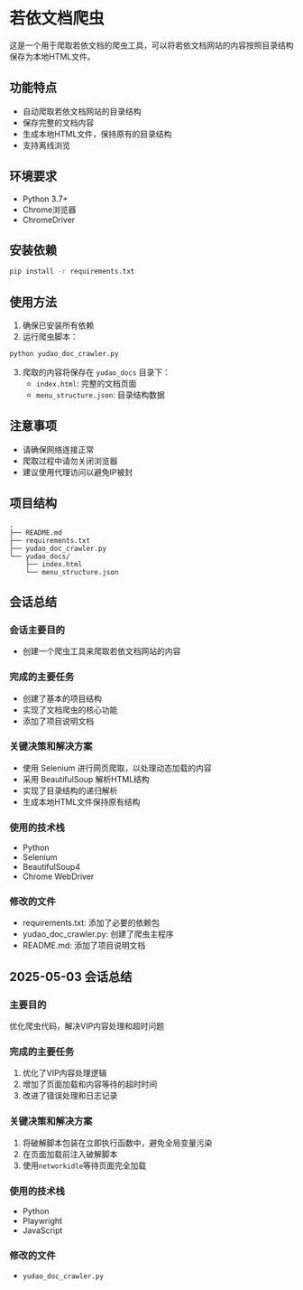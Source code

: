 # 若依文档爬虫

这是一个用于爬取若依文档的爬虫工具，可以将若依文档网站的内容按照目录结构保存为本地HTML文件。

## 功能特点

- 自动爬取若依文档网站的目录结构
- 保存完整的文档内容
- 生成本地HTML文件，保持原有的目录结构
- 支持离线浏览

## 环境要求

- Python 3.7+
- Chrome浏览器
- ChromeDriver

## 安装依赖

```bash
pip install -r requirements.txt
```

## 使用方法

1. 确保已安装所有依赖
2. 运行爬虫脚本：

```bash
python yudao_doc_crawler.py
```

3. 爬取的内容将保存在 `yudao_docs` 目录下：
   - `index.html`: 完整的文档页面
   - `menu_structure.json`: 目录结构数据

## 注意事项

- 请确保网络连接正常
- 爬取过程中请勿关闭浏览器
- 建议使用代理访问以避免IP被封

## 项目结构

```
.
├── README.md
├── requirements.txt
├── yudao_doc_crawler.py
└── yudao_docs/
    ├── index.html
    └── menu_structure.json
```

## 会话总结

### 会话主要目的
- 创建一个爬虫工具来爬取若依文档网站的内容

### 完成的主要任务
- 创建了基本的项目结构
- 实现了文档爬虫的核心功能
- 添加了项目说明文档

### 关键决策和解决方案
- 使用 Selenium 进行网页爬取，以处理动态加载的内容
- 采用 BeautifulSoup 解析HTML结构
- 实现了目录结构的递归解析
- 生成本地HTML文件保持原有结构

### 使用的技术栈
- Python
- Selenium
- BeautifulSoup4
- Chrome WebDriver

### 修改的文件
- requirements.txt: 添加了必要的依赖包
- yudao_doc_crawler.py: 创建了爬虫主程序
- README.md: 添加了项目说明文档

## 2025-05-03 会话总结

### 主要目的
优化爬虫代码，解决VIP内容处理和超时问题

### 完成的主要任务
1. 优化了VIP内容处理逻辑
2. 增加了页面加载和内容等待的超时时间
3. 改进了错误处理和日志记录

### 关键决策和解决方案
1. 将破解脚本包装在立即执行函数中，避免全局变量污染
2. 在页面加载前注入破解脚本
3. 使用`networkidle`等待页面完全加载

### 使用的技术栈
- Python
- Playwright
- JavaScript

### 修改的文件
- `yudao_doc_crawler.py` 